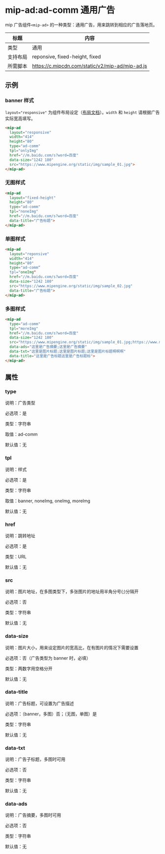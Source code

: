 # mip-ad:ad-comm 通用广告

mip 广告组件`<mip-ad>` 的一种类型：通用广告，用来跳转到相应的广告落地页。

标题|内容
----|----
类型|通用
支持布局|reponsive, fixed-height, fixed
所需脚本|https://c.mipcdn.com/static/v2/mip-ad/mip-ad.js

## 示例

### banner 样式

`layout="responsive"` 为组件布局设定（[布局文档](https://www.mipengine.org/v2/docs/style-and-layout/layout.html)）。`width` 和 `height` 请根据广告实际宽高填写。

```html
<mip-ad
  layout="responsive"
  width="414"
  height="80"
  type="ad-comm"
  tpl="onlyImg"
  href="//m.baidu.com/s?word=百度"
  data-size="1242 180"
  src="https://www.mipengine.org/static/img/sample_01.jpg">
</mip-ad>
```

### 无图样式

```html
<mip-ad
  layout="fixed-height"
  height="80"
  type="ad-comm"
  tpl="noneImg"
  href="//m.baidu.com/s?word=百度"
  data-title="广告标题">
</mip-ad>
```

### 单图样式

```html
<mip-ad
  layout="reponsive"
  width="414"
  height="80"
  type="ad-comm“
  tpl="oneImg"
  href="//m.baidu.com/s?word=百度"
  data-size="1242 180"
  src="https://www.mipengine.org/static/img/sample_02.jpg"
  data-title="广告标题">
</mip-ad>
```

### 多图样式

```html
<mip-ad
  type="ad-comm"
  tpl="moreImg"
  href="//m.baidu.com/s?word=百度"
  data-size="1242 180"
  src="https://www.mipengine.org/static/img/sample_01.jpg;https://www.mipengine.org/static/img/sample_02.jpg;https://www.mipengine.org/static/img/sample_03.jpg"
  data-ads="这里是广告摘要;这里是广告摘要"
  data-txt="这里是图片标题;这里是图片标题;这里是图片标题啊啊啊"
  data-title="这里是广告标题这里是广告标题标">
</mip-ad>
```

## 属性

### type

说明：广告类型

必选项：是

类型：字符串

取值：ad-comm

默认值：无

### tpl

说明：样式

必选项：是

类型：字符串

取值：banner, noneImg, oneImg, moreImg

默认值：无

### href

说明：跳转地址

必选项：是

类型：URL

默认值：无

### src

说明：图片地址，在多图类型下，多张图片的地址用半角分号(;)分隔开

必选项：否

类型：字符串

默认值：无

### data-size

说明：图片大小，用来设定图片的宽高比，在有图片的情况下需要设置

必选项：否（广告类型为 banner 时，必填）

类型：两数字用空格分开

默认值：无

### data-title

说明：广告标题，可设置为广告描述

必选项：（banner，多图）否；（无图，单图）是

类型：字符串

默认值：无

### data-txt

说明：广告子标题，多图时可用

必选项：否

类型：字符串

默认值：无

### data-ads

说明：广告摘要，多图时可用

必选项：否

类型：字符串

默认值：无
